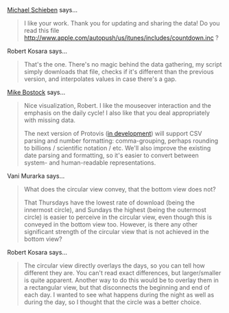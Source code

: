 <a href="http://www.rockitbaby.de" rel="nofollow noopener" target="_blank">Michael Schieben</a> says…
>	I like your work. Thank you for updating and sharing the data! Do you read this file http://www.apple.com/autopush/us/itunes/includes/countdown.inc ? 

Robert Kosara says…
>	That's the one. There's no magic behind the data gathering, my script simply downloads that file, checks if it's different than the previous version, and interpolates values in case there's a gap.

<a href="http://graphics.stanford.edu/~mbostock" rel="nofollow noopener" target="_blank">Mike Bostock</a> says…
>	Nice visualization, Robert. I like the mouseover interaction and the emphasis on the daily cycle! I also like that you deal appropriately with missing data.
>	
>	The next version of Protovis (<a href="http://gitorious.org/protovis">in development</a>) will support CSV parsing and number formatting: comma-grouping, perhaps rounding to billions / scientific notation / etc. We'll also improve the existing date parsing and formatting, so it's easier to convert between system- and human-readable representations.

Vani Murarka says…
>	What does the circular view convey, that the bottom view does not?
>	
>	That Thursdays have the lowest rate of download (being the innermost circle), and Sundays the highest (being the outermost circle) is easier to perceive in the circular view, even though this is conveyed in the bottom view too. However, is there any other significant strength of the circular view that is not achieved in the bottom view?

Robert Kosara says…
>	The circular view directly overlays the days, so you can tell how different they are. You can't read exact differences, but larger/smaller is quite apparent. Another way to do this would be to overlay them in a rectangular view, but that disconnects the beginning and end of each day. I wanted to see what happens during the night as well as during the day, so I thought that the circle was a better choice.
